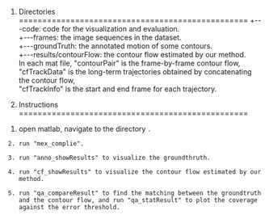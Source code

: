 1. Directories
=================================================
+---code: code for the visualization and evaluation.<br>
+---frames: the image sequences in the dataset.<br>
+---groundTruth: the annotated motion of some contours.<br>
+---results/contourFlow: the contour flow estimated by our method.<br>
                         In each mat file, "contourPair" is the frame-by-frame contour flow,<br> 
                                           "cfTrackData" is the long-term trajectories obtained by concatenating the contour flow,<br>
                                           "cfTrackInfo" is the start and end frame for each trajectory.<br>

2. Instructions
=================================================
1) open matlab, navigate to the directory <code>.<br>
2) run "mex_complie".<br>
3) run "anno_showResults" to visualize the groundthruth.<br>
4) run "cf_showResults" to visualize the contour flow estimated by our method.<br>
5) run "qa_compareResult" to find the matching between the groundtruth and the contour flow, and run "qa_statResult" to plot the coverage against the error threshold.<br>
